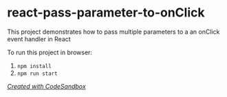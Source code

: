 # react-pass-parameter-to-onClick
This project demonstrates how to pass multiple parameters to a an onClick event handler in React

To run this project in browser:
1. `npm install`
1. `npm run start`

[_Created with CodeSandbox_](https://codesandbox.io/s/n5vyw31nzl)
